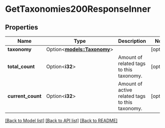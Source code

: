 # GetTaxonomies200ResponseInner

## Properties

Name | Type | Description | Notes
------------ | ------------- | ------------- | -------------
**taxonomy** | Option<[**models::Taxonomy**](Taxonomy.md)> |  | [optional]
**total_count** | Option<**i32**> | Amount of related tags to this taxonomy. | [optional]
**current_count** | Option<**i32**> | Amount of active related tags to this taxonomy. | [optional]

[[Back to Model list]](../README.md#documentation-for-models) [[Back to API list]](../README.md#documentation-for-api-endpoints) [[Back to README]](../README.md)



